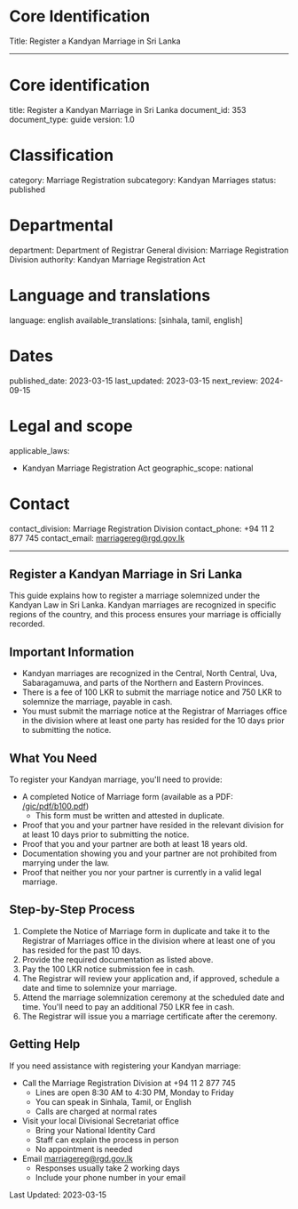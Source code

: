 # Core Identification
Title: Register a Kandyan Marriage in Sri Lanka

---
# Core identification
title: Register a Kandyan Marriage in Sri Lanka
document_id: 353
document_type: guide
version: 1.0

# Classification
category: Marriage Registration
subcategory: Kandyan Marriages
status: published

# Departmental
department: Department of Registrar General
division: Marriage Registration Division
authority: Kandyan Marriage Registration Act

# Language and translations
language: english
available_translations: [sinhala, tamil, english]

# Dates
published_date: 2023-03-15
last_updated: 2023-03-15
next_review: 2024-09-15

# Legal and scope
applicable_laws:
  - Kandyan Marriage Registration Act
geographic_scope: national

# Contact
contact_division: Marriage Registration Division
contact_phone: +94 11 2 877 745
contact_email: marriagereg@rgd.gov.lk

---

## Register a Kandyan Marriage in Sri Lanka

This guide explains how to register a marriage solemnized under the Kandyan Law in Sri Lanka. Kandyan marriages are recognized in specific regions of the country, and this process ensures your marriage is officially recorded.

## Important Information

- Kandyan marriages are recognized in the Central, North Central, Uva, Sabaragamuwa, and parts of the Northern and Eastern Provinces.
- There is a fee of 100 LKR to submit the marriage notice and 750 LKR to solemnize the marriage, payable in cash.
- You must submit the marriage notice at the Registrar of Marriages office in the division where at least one party has resided for the 10 days prior to submitting the notice.

## What You Need

To register your Kandyan marriage, you'll need to provide:

- A completed Notice of Marriage form (available as a PDF: [/gic/pdf/b100.pdf](/gic/pdf/b100.pdf))
  - This form must be written and attested in duplicate.
- Proof that you and your partner have resided in the relevant division for at least 10 days prior to submitting the notice.
- Proof that you and your partner are both at least 18 years old.
- Documentation showing you and your partner are not prohibited from marrying under the law.
- Proof that neither you nor your partner is currently in a valid legal marriage.

## Step-by-Step Process

1. Complete the Notice of Marriage form in duplicate and take it to the Registrar of Marriages office in the division where at least one of you has resided for the past 10 days.
2. Provide the required documentation as listed above.
3. Pay the 100 LKR notice submission fee in cash.
4. The Registrar will review your application and, if approved, schedule a date and time to solemnize your marriage.
5. Attend the marriage solemnization ceremony at the scheduled date and time. You'll need to pay an additional 750 LKR fee in cash.
6. The Registrar will issue you a marriage certificate after the ceremony.

## Getting Help

If you need assistance with registering your Kandyan marriage:

- Call the Marriage Registration Division at +94 11 2 877 745
  - Lines are open 8:30 AM to 4:30 PM, Monday to Friday
  - You can speak in Sinhala, Tamil, or English
  - Calls are charged at normal rates
- Visit your local Divisional Secretariat office
  - Bring your National Identity Card
  - Staff can explain the process in person
  - No appointment is needed
- Email marriagereg@rgd.gov.lk
  - Responses usually take 2 working days
  - Include your phone number in your email

Last Updated: 2023-03-15